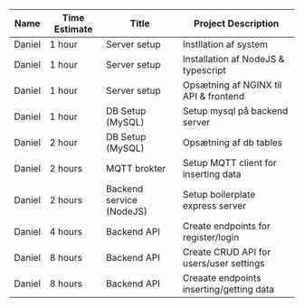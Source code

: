 | Name          | Time Estimate | Title                  | Project Description                        |
|---------------|---------------|------------------------|--------------------------------------------|
|Daniel         |1 hour 		|Server setup			 |Instllation af system				  		  | √
|Daniel         |1 hour 		|Server setup			 |Installation af NodeJS & typescript		  | √
|Daniel         |1 hour 		|Server setup			 |Opsætning af NGINX til API & frontend		  | Backend done - missing frontend
|Daniel			|1 hour			|DB Setup (MySQL)		 |Setup mysql på backend server				  | √
|Daniel			|2 hour			|DB Setup (MySQL)		 |Opsætning af db tables					  | √
|Daniel			|2 hours		|MQTT brokter			 |Setup MQTT client for inserting data	  	  |
|Daniel			|2 hours		|Backend service (NodeJS)|Setup boilerplate express server	  	  	  | √
|Daniel			|4 hours		|Backend API			 |Create endpoints for register/login		  |
|Daniel			|8 hours		|Backend API			 |Create CRUD API for users/user settings	  |
|Daniel			|8 hours		|Backend API			 |Creaate endpoints inserting/getting data	  |
